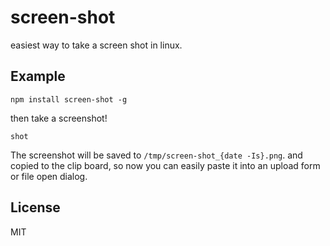 # screen-shot

easiest way to take a screen shot in linux.

## Example

```
npm install screen-shot -g
```
then take a screenshot!

```
shot
```

The screenshot will be saved to `/tmp/screen-shot_{date -Is}.png`.
and copied to the clip board, so now you can easily paste it into
an upload form or file open dialog.

## License

MIT
